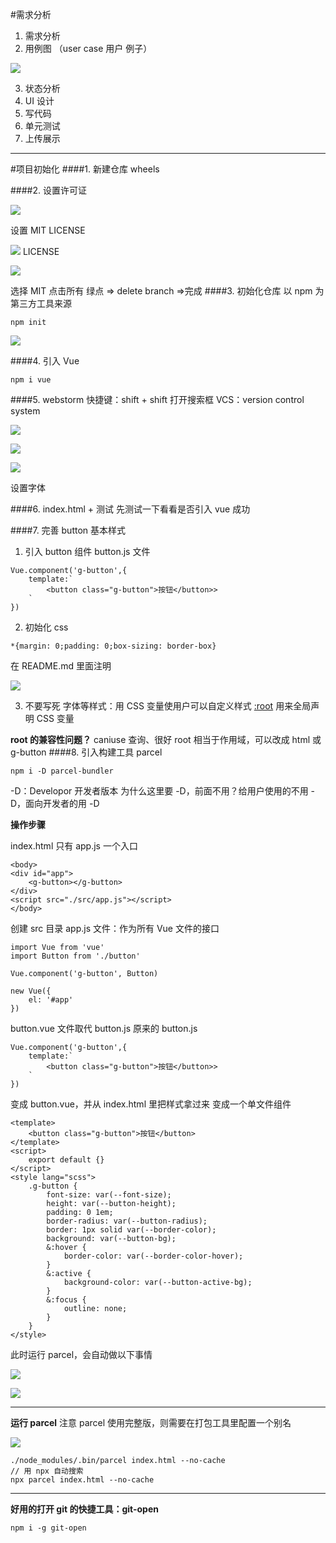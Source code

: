 #需求分析
1. 需求分析
2. 用例图
（user case 用户 例子）

![](https://upload-images.jianshu.io/upload_images/7094266-917918d5e3cbb109.png?imageMogr2/auto-orient/strip%7CimageView2/2/w/1240)

3. 状态分析
4. UI 设计
5. 写代码
6. 单元测试
7. 上传展示
---
#项目初始化
####1. 新建仓库 wheels

####2. 设置许可证

![](https://upload-images.jianshu.io/upload_images/7094266-ad6b319719b3eced.png?imageMogr2/auto-orient/strip%7CimageView2/2/w/1240)

设置 MIT LICENSE

![](https://upload-images.jianshu.io/upload_images/7094266-3fbe5ec4802aaeb2.png?imageMogr2/auto-orient/strip%7CimageView2/2/w/1240)
LICENSE 

![](https://upload-images.jianshu.io/upload_images/7094266-425cb811f3038dd9.png?imageMogr2/auto-orient/strip%7CimageView2/2/w/1240)

选择 MIT
点击所有 绿点 => delete branch =>完成
####3. 初始化仓库
以 npm 为第三方工具来源
```
npm init
```
![](https://upload-images.jianshu.io/upload_images/7094266-0fa335a15d064453.png?imageMogr2/auto-orient/strip%7CimageView2/2/w/1240)

####4. 引入 Vue
```
npm i vue
```
####5. webstorm
快捷键：shift + shift 打开搜索框
VCS：version control system

![](https://upload-images.jianshu.io/upload_images/7094266-30fbde6e7369b176.png?imageMogr2/auto-orient/strip%7CimageView2/2/w/1240)

![](https://upload-images.jianshu.io/upload_images/7094266-657ad73fd30a9f24.png?imageMogr2/auto-orient/strip%7CimageView2/2/w/1240)

![](https://upload-images.jianshu.io/upload_images/7094266-8560cf6ced668dbc.png?imageMogr2/auto-orient/strip%7CimageView2/2/w/1240)

设置字体

####6. index.html + 测试
先测试一下看看是否引入 vue 成功

####7. 完善 button 基本样式
1. 引入 button 组件
button.js 文件
```
Vue.component('g-button',{
    template:`
        <button class="g-button">按钮</button>>
    `
})
```
2. 初始化 css
```
*{margin: 0;padding: 0;box-sizing: border-box}
```
在 README.md 里面注明

![](https://upload-images.jianshu.io/upload_images/7094266-0a40a1dc93ea77e3.png?imageMogr2/auto-orient/strip%7CimageView2/2/w/1240)

3. 不要写死 字体等样式：用 CSS 变量使用户可以自定义样式
[:root](https://developer.mozilla.org/zh-CN/docs/Web/CSS/:root) 用来全局声明 CSS 变量

**root 的兼容性问题？**
caniuse 查询、很好
root 相当于作用域，可以改成 html 或 g-button
####8. 引入构建工具 parcel

```
npm i -D parcel-bundler
```
-D：Developor 开发者版本
为什么这里要 -D，前面不用？给用户使用的不用 -D，面向开发者的用 -D

**操作步骤**

index.html 只有 app.js 一个入口
```
<body>
<div id="app">
    <g-button></g-button>
</div>
<script src="./src/app.js"></script>
</body>
```
创建 src 目录
app.js 文件：作为所有 Vue 文件的接口
```
import Vue from 'vue'
import Button from './button'

Vue.component('g-button', Button)

new Vue({
    el: '#app'
})
```
button.vue 文件取代 button.js 
原来的 button.js
```
Vue.component('g-button',{
    template:`
        <button class="g-button">按钮</button>>
    `
})
```
变成 button.vue，并从 index.html 里把样式拿过来
变成一个单文件组件
```
<template>
    <button class="g-button">按钮</button>
</template>
<script>
    export default {}
</script>
<style lang="scss">
    .g-button {
        font-size: var(--font-size);
        height: var(--button-height);
        padding: 0 1em;
        border-radius: var(--button-radius);
        border: 1px solid var(--border-color);
        background: var(--button-bg);
        &:hover {
            border-color: var(--border-color-hover);
        }
        &:active {
            background-color: var(--button-active-bg);
        }
        &:focus {
            outline: none;
        }
    }
</style>
```
此时运行 parcel，会自动做以下事情

![](https://upload-images.jianshu.io/upload_images/7094266-63997a241f025b6f.png?imageMogr2/auto-orient/strip%7CimageView2/2/w/1240)

![](https://upload-images.jianshu.io/upload_images/7094266-df12ed29faddee08.png?imageMogr2/auto-orient/strip%7CimageView2/2/w/1240)

---
**运行 parcel**
注意 parcel 使用完整版，则需要在打包工具里配置一个别名

![](https://upload-images.jianshu.io/upload_images/7094266-a4c5733440bb68f8.png?imageMogr2/auto-orient/strip%7CimageView2/2/w/1240)

```
./node_modules/.bin/parcel index.html --no-cache
// 用 npx 自动搜索
npx parcel index.html --no-cache
```
---

**好用的打开 git 的快捷工具：git-open**
```
npm i -g git-open
```


